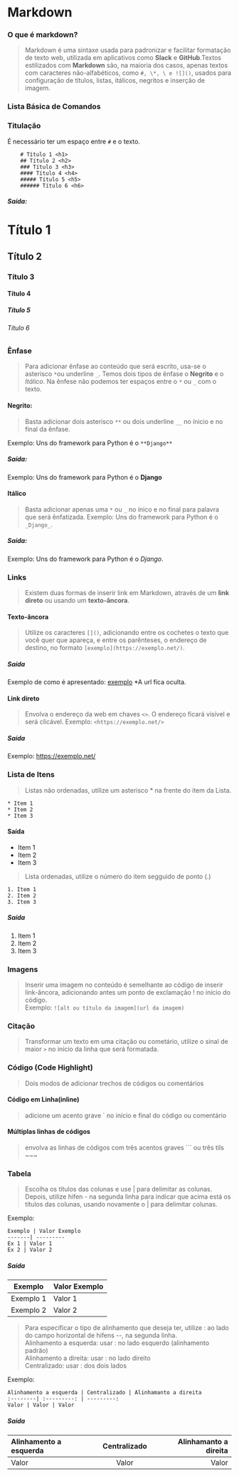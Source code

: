 # Markdown

### O que é markdown?
>Markdown é uma sintaxe usada para padronizar e facilitar formatação de texto web, utilizada em aplicativos como __Slack__ e __GitHub__.Textos estilizados com **Markdown** são, na maioria dos casos, apenas textos com caracteres não-alfabéticos, como `#, \*, \ e ![]()`, usados para configuração de títulos, listas, itálicos, negritos e inserção de imagem.


### Lista Básica de Comandos

### Titulação
É necessário ter um espaço entre `#` e o texto.
~~~ 
    # Título 1 <h1>
    ## Título 2 <h2>
    ### Título 3 <h3>
    #### Título 4 <h4>
    ##### Título 5 <h5>
    ###### Título 6 <h6>
~~~
##### Saída: 

# Título 1
## Título 2
### Título 3
#### Título 4
##### Título 5
###### Título 6

### Ênfase
>Para adicionar ênfase ao conteúdo que será escrito, usa-se o asterisco `*`ou underline `_`. Temos dois tipos de ênfase o **Negrito** e o *Itálico*. Na ênfese não podemos ter espaços entre o `*` ou `_` com o texto.

#### Negrito:
>Basta adicionar dois asterisco `**` ou dois underline `__` no ínicio e no final da ênfase.

Exemplo: Uns do framework para Python é o `**Django**`
##### Saída:
Exemplo: Uns do framework para Python é o **Django**

#### Itálico 
>Basta adicionar apenas uma `*` ou `_` no ínico e no final para palavra que será ênfatizada.
Exemplo: Uns do framework para Python é o `_Django_`.
##### Saída:
Exemplo: Uns do framework para Python é o _Django_.

### Links
>Existem duas formas de inserir link em Markdown, através de um **link direto** ou usando um __texto-âncora__.
#### Texto-âncora
>Utilize os caracteres `[]()`, adicionando entre os cochetes o texto que você quer que apareça, e entre os parênteses, o endereço de destino, no formato `[exemplo](https://exemplo.net/)`.
##### Saída
Exemplo de como é apresentado: [exemplo](https://exemplo.net/) \*A url fica oculta.

#### Link direto
>Envolva o endereço da web em chaves `<>`. O endereço ficará visível e será clicável.
Exemplo: `<https://exemplo.net/>`
##### Saída
Exemplo: <https://exemplo.net/>

### Lista de Itens
> Listas não ordenadas, utilize um asterisco \* na frente do item da Lista.
~~~
* Item 1
* Item 2
* Item 3
~~~
#### Saída
* Item 1
* Item 2
* Item 3
> Lista ordenadas, utilize o número do item segguido de ponto \(.)
~~~
1. Item 1
2. Item 2
3. Item 3
~~~
##### Saída
1. Item 1
2. Item 2
3. Item 3 

### Imagens
> Inserir uma imagem no conteúdo é semelhante ao código de inserir link-âncora, adicionando antes um ponto de exclamação \! no início do código.  
> Exemplo: `![alt ou título da imagem](url da imagem)`

### Citação 
> Transformar um texto em uma citação ou cometário, utilize o sinal de  maior `>`  no início da linha que será formatada. 

### Código (Code Highlight)
> Dois modos de adicionar trechos de códigos ou comentários
#### Código em Linha(inline)
> adicione um acento grave \` no início e final do código ou comentário
#### Múltiplas linhas de códigos
> envolva as linhas de códigos com três  acentos graves \``` ou três tils ~~~

### Tabela
> Escolha os títulos das colunas e use | para delimitar as colunas. Depois, utilize hifen - na segunda linha para indicar que acima está os títulos das colunas, usando novamente o | para delimitar colunas.

Exemplo:
~~~
Exemplo | Valor Exemplo
-------| ---------
Ex 1 | Valor 1
Ex 2 | Valor 2
~~~
##### Saída

Exemplo | Valor Exemplo
------- | -------------
Exemplo 1 | Valor 1
Exemplo 2 | Valor 2

> Para especificar o tipo de alinhamento que deseja ter, utilize : ao lado do campo horizontal de hifens --, na segunda linha.\
> Alinhamento a esquerda: usar : no lado esquerdo (alinhamento padrão)\
> Alinhamento a direita: usar : no lado direito \
> Centralizado: usar : dos dois lados

Exemplo:
~~~
Alinhamento a esquerda | Centralizado | Alinhamanto a direita
:--------| :---------: | ---------:
Valor | Valor | Valor
~~~
##### Saída
Alinhamento a esquerda | Centralizado | Alinhamanto a direita
:--------| :---------: | ---------:
Valor | Valor | Valor


